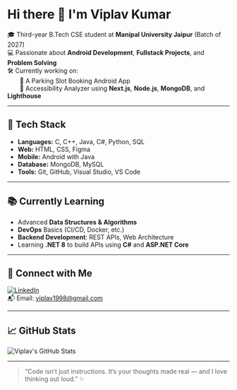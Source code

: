 # Hi there 👋 I'm Viplav Kumar

🎓 Third-year B.Tech CSE student at **Manipal University Jaipur** (Batch of 2027)  
💻 Passionate about **Android Development**, **Fullstack Projects**, and **Problem Solving**  
🛠 Currently working on:  
  🚗 A Parking Slot Booking Android App  
  🧪 Accessibility Analyzer using **Next.js**, **Node.js**, **MongoDB**, and **Lighthouse**

---

## 🔧 Tech Stack

- **Languages:** C, C++, Java, C#, Python, SQL
- **Web:** HTML, CSS, Figma  
- **Mobile:** Android with Java  
- **Database:** MongoDB, MySQL  
- **Tools:** Git, GitHub, Visual Studio, VS Code

---

## 📚 Currently Learning

- Advanced **Data Structures & Algorithms**
- **DevOps** Basics (CI/CD, Docker, etc.)
- **Backend Development**: REST APIs, Web Architecture
- Learning **.NET 8** to build APIs using **C#** and **ASP.NET Core**

---

## 🔗 Connect with Me

[![LinkedIn](https://img.shields.io/badge/LinkedIn-blue?logo=linkedin&logoColor=white)](https://linkedin.com/in/viplav-kumar/)  
📬 Email: viplav1998@gmail.com

---
## 📈 GitHub Stats
![Viplav's GitHub Stats](https://github-readme-stats.vercel.app/api?username=iamviplavkr&show_icons=true&theme=default)

---

> “Code isn’t just instructions. It’s your thoughts made real — and I love thinking out loud.” ✨

